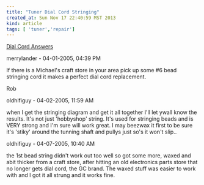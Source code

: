 ```yaml
---
title: "Tuner Dial Cord Stringing"
created_at: Sun Nov 17 22:40:59 MST 2013
kind: article
tags: [ 'tuner','repair']
---
```


[Dial Cord Answers](http://www.videokarma.org/archive/index.php/t-35577.html)

merrylander - 04-01-2005, 04:39 PM

If there is a Michael's craft store in your area pick up some #6 bead
stringing cord it makes a perfect dial cord replacement.

Rob

oldhifiguy - 04-02-2005, 11:59 AM

when I get the stringing diagram and get it all together I'll let
ywall know the results.  It's not just 'hobbyshop' string. It's used
for stringing beads and is VERY strong and I'm sure will work great. I
may beezwax it first to be sure it's 'stiky' around the tunning shaft
and pullys just so's it won't slip..

oldhifiguy - 04-07-2005, 10:40 AM

the 1st bead string didn't work out too well so got some more, waxed and
abit thicker from a craft store, after hitting an old electronics parts
store that no longer gets dial cord, the GC brand. The waxed stuff was
easier to work with and I got it all strung and it works fine.

